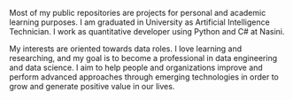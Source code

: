Most of my public repositories are projects for personal and academic learning purposes. I am graduated in University as Artificial Intelligence Technician. I work as quantitative developer using Python and C# at Nasini.

My interests are oriented towards data roles. I love learning and researching, and my goal is to become a professional in data engineering and data science. I aim to help people and organizations improve and perform advanced approaches through emerging technologies in order to grow and generate positive value in our lives.


<!--
**Shannon-21/Shannon-21** is a ✨ _special_ ✨ repository because its `README.md` (this file) appears on your GitHub profile.

Here are some ideas to get you started:

- 🔭 I’m currently working on ...
- 🌱 I’m currently learning ...
- 👯 I’m looking to collaborate on ...
- 🤔 I’m looking for help with ...
- 💬 Ask me about ...
- 📫 How to reach me: ...
- 😄 Pronouns: ...
- ⚡ Fun fact: ...
-->
